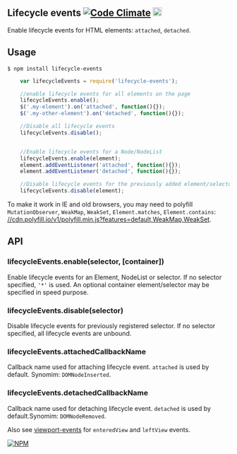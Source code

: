 ## Lifecycle events [![Code Climate](https://codeclimate.com/github/kudago/lifecycle-events/badges/gpa.svg)](https://codeclimate.com/github/kudago/lifecycle-events) <a href="UNLICENSE"><img src="http://upload.wikimedia.org/wikipedia/commons/6/62/PD-icon.svg" width="20"/></a>


Enable lifecycle events for HTML elements: `attached`, `detached`.


## Usage

`$ npm install lifecycle-events`


```js
	var lifecycleEvents = require('lifecycle-events');

	//enable lifecycle events for all elements on the page
	lifecycleEvents.enable();
	$('.my-element').on('attached', function(){});
	$('.my-other-element').on('detached', function(){});

	//Disable all lifecycle events
	lifecycleEvents.disable();


	//Enable lifecycle events for a Node/NodeList
	lifecycleEvents.enable(element);
	element.addEventListener('attached', function(){});
	element.addEventListener('detached', function(){});

	//Disable lifecycle events for the previously added element/selector
	lifecycleEvents.disable(element);
```

To make it work in IE and old browsers, you may need to polyfill `MutationObserver`, `WeakMap`, `WeakSet`, `Element.matches`, `Element.contains`: [//cdn.polyfill.io/v1/polyfill.min.js?features=default,WeakMap,WeakSet]().


## API

### lifecycleEvents.enable(selector, [container])

Enable lifecycle events for an Element, NodeList or selector. If no selector specified, `'*'` is used. An optional container element/selector may be specified in speed purpose.

### lifecycleEvents.disable(selector)

Disable lifecycle events for previously registered selector. If no selector specified, all lifecycle events are unbound.

### lifecycleEvents.attachedCallbackName

Callback name used for attaching lifecycle event. `attached` is used by default. Synomim: `DOMNodeInserted`.

### lifecycleEvents.detachedCallbackName

Callback name used for detaching lifecycle event. `detached` is used by default.Synomim: `DOMNodeRemoved`.


Also see [viewport-events](http://github.com/kudago/viewport-events) for `enteredView` and `leftView` events.


[![NPM](https://nodei.co/npm/lifecycle-events.png?downloads=true&downloadRank=true&stars=true)](https://nodei.co/npm/lifecycle-events/)
